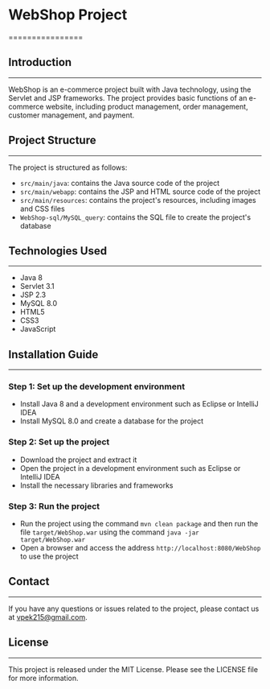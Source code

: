 # WebShop Project
================

## Introduction
------------

WebShop is an e-commerce project built with Java technology, using the Servlet and JSP frameworks. The project provides basic functions of an e-commerce website, including product management, order management, customer management, and payment.

## Project Structure
-----------------

The project is structured as follows:

* `src/main/java`: contains the Java source code of the project
* `src/main/webapp`: contains the JSP and HTML source code of the project
* `src/main/resources`: contains the project's resources, including images and CSS files
* `WebShop-sql/MySQL_query`: contains the SQL file to create the project's database

## Technologies Used
-------------------

* Java 8
* Servlet 3.1
* JSP 2.3
* MySQL 8.0
* HTML5
* CSS3
* JavaScript

## Installation Guide
--------------------

### Step 1: Set up the development environment

* Install Java 8 and a development environment such as Eclipse or IntelliJ IDEA
* Install MySQL 8.0 and create a database for the project

### Step 2: Set up the project

* Download the project and extract it
* Open the project in a development environment such as Eclipse or IntelliJ IDEA
* Install the necessary libraries and frameworks

### Step 3: Run the project

* Run the project using the command `mvn clean package` and then run the file `target/WebShop.war` using the command `java -jar target/WebShop.war`
* Open a browser and access the address `http://localhost:8080/WebShop` to use the project

## Contact
---------

If you have any questions or issues related to the project, please contact us at vpek215@gmail.com.

## License
---------

This project is released under the MIT License. Please see the LICENSE file for more information.

